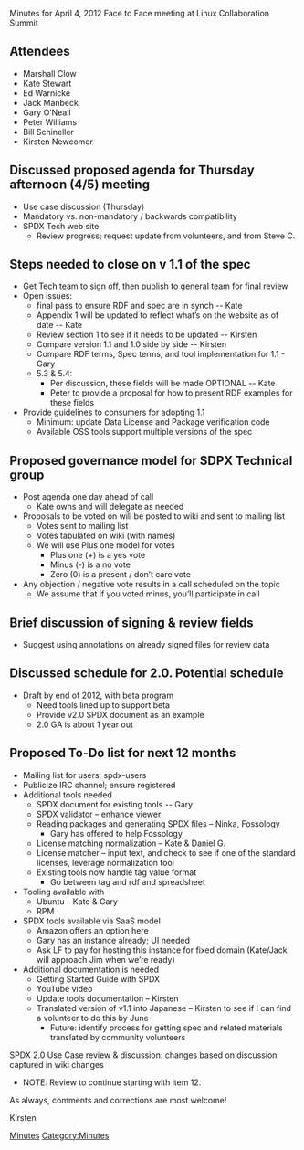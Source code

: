 Minutes for April 4, 2012 Face to Face meeting at Linux Collaboration
Summit

## Attendees

  - Marshall Clow
  - Kate Stewart
  - Ed Warnicke
  - Jack Manbeck
  - Gary O’Neall
  - Peter Williams
  - Bill Schineller
  - Kirsten Newcomer

## Discussed proposed agenda for Thursday afternoon (4/5) meeting

  - Use case discussion (Thursday)
  - Mandatory vs. non-mandatory / backwards compatibility
  - SPDX Tech web site
      - Review progress; request update from volunteers, and from Steve
        C.

## Steps needed to close on v 1.1 of the spec

  - Get Tech team to sign off, then publish to general team for final
    review
  - Open issues:
      - final pass to ensure RDF and spec are in synch -- Kate
      - Appendix 1 will be updated to reflect what’s on the website as
        of date -- Kate
      - Review section 1 to see if it needs to be updated -- Kirsten
      - Compare version 1.1 and 1.0 side by side -- Kirsten
      - Compare RDF terms, Spec terms, and tool implementation for 1.1 -
        Gary
      - 5.3 & 5.4:
          - Per discussion, these fields will be made OPTIONAL -- Kate
          - Peter to provide a proposal for how to present RDF examples
            for these fields
  - Provide guidelines to consumers for adopting 1.1
      - Minimum: update Data License and Package verification code
      - Available OSS tools support multiple versions of the spec

## Proposed governance model for SDPX Technical group

  - Post agenda one day ahead of call
      - Kate owns and will delegate as needed
  - Proposals to be voted on will be posted to wiki and sent to mailing
    list
      - Votes sent to mailing list
      - Votes tabulated on wiki (with names)
      - We will use Plus one model for votes
          - Plus one (+) is a yes vote
          - Minus (-) is a no vote
          - Zero (0) is a present / don’t care vote
  - Any objection / negative vote results in a call scheduled on the
    topic
      - We assume that if you voted minus, you’ll participate in call

## Brief discussion of signing & review fields

  - Suggest using annotations on already signed files for review data

## Discussed schedule for 2.0. Potential schedule

  - Draft by end of 2012, with beta program
      - Need tools lined up to support beta
      - Provide v2.0 SPDX document as an example
      - 2.0 GA is about 1 year out

## Proposed To-Do list for next 12 months

  - Mailing list for users: spdx-users
  - Publicize IRC channel; ensure registered
  - Additional tools needed
      - SPDX document for existing tools -- Gary
      - SPDX validator – enhance viewer
      - Reading packages and generating SPDX files – Ninka, Fossology
          - Gary has offered to help Fossology
      - License matching normalization – Kate & Daniel G.
      - License matcher – input text, and check to see if one of the
        standard licenses, leverage normalization tool
      - Existing tools now handle tag value format
          - Go between tag and rdf and spreadsheet
  - Tooling available with
      - Ubuntu – Kate & Gary
      - RPM
  - SPDX tools available via SaaS model
      - Amazon offers an option here
      - Gary has an instance already; UI needed
      - Ask LF to pay for hosting this instance for fixed domain
        (Kate/Jack will approach Jim when we’re ready)
  - Additional documentation is needed
      - Getting Started Guide with SPDX
      - YouTube video
      - Update tools documentation – Kirsten
      - Translated version of v1.1 into Japanese – Kirsten to see if I
        can find a volunteer to do this by June
          - Future: identify process for getting spec and related
            materials translated by community volunteers

SPDX 2.0 Use Case review & discussion: changes based on discussion
captured in wiki changes

  - NOTE: Review to continue starting with item 12.

As always, comments and corrections are most welcome\!

Kirsten

[Minutes](Category:Technical "wikilink")
[Category:Minutes](Category:Minutes "wikilink")
